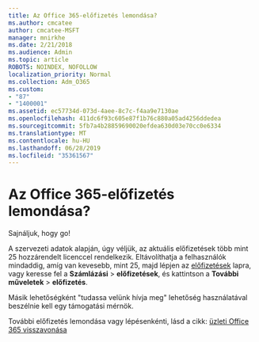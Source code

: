 ```yaml
---
title: Az Office 365-előfizetés lemondása?
ms.author: cmcatee
author: cmcatee-MSFT
manager: mnirkhe
ms.date: 2/21/2018
ms.audience: Admin
ms.topic: article
ROBOTS: NOINDEX, NOFOLLOW
localization_priority: Normal
ms.collection: Adm_O365
ms.custom:
- "87"
- "1400001"
ms.assetid: ec57734d-073d-4aee-8c7c-f4aa9e7130ae
ms.openlocfilehash: 411dc6f93c605e87f1b76c880a05ad4256ddedea
ms.sourcegitcommit: 5fb7a4b28859690020efdea630d03e70cc0e6334
ms.translationtype: MT
ms.contentlocale: hu-HU
ms.lasthandoff: 06/28/2019
ms.locfileid: "35361567"
---
```

# <a name="canceling-your-office-365-subscription"></a>Az Office 365-előfizetés lemondása?

Sajnáljuk, hogy go!
  
A szervezeti adatok alapján, úgy véljük, az aktuális előfizetések több mint 25 hozzárendelt licenccel rendelkezik. Eltávolíthatja a felhasználók mindaddig, amíg van kevesebb, mint 25, majd lépjen az [előfizetések](https://go.microsoft.com/fwlink/p/?linkid=842054) lapra, vagy keresse fel a **Számlázási** \> **előfizetések**, és kattintson a **További műveletek** \> **előfizetés**.
  
Másik lehetőségként "tudassa velünk hívja meg" lehetőség használatával beszélnie kell egy támogatási mérnök.
  
További előfizetés lemondása vagy lépésenkénti, lásd a cikk: [üzleti Office 365 visszavonása](https://support.office.com/article/b1bc0bef-4608-4601-813a-cdd9f746709a)
  